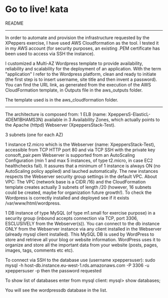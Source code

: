 Go to live! kata
==================================

README 
******

In order to automate and provision the infrastructure requested by the XPeppers exercise, I have used AWS Cloudformation as the tool.
I tested it in my AWS account (for security purposes, an existing .PEM certificate has been used to access via SSH the instance). 

I customized a Multi-AZ Wordpress template to provide availability, reliability and scalability for the deployment of an application.
With the term "application" I refer to the Wordpress platform, clean and ready to initiate (the first step is to insert username, site title and then invent a password). 
You can find the URL link, as generated from the execution of the AWS CloudFormation template, in Outputs file in the aws_outputs folder.

The template used is in the aws_cloudformation folder.


**********************************

The architecture is composed from:
1 ELB (name: XpeppersS-ElasticL-4DEM1BHAMS3N) available in 3 Availability Zones, which actually points to the Apache (httpd) Webserver (XpeppersStack-Test).

3 subnets (one for each AZ)

1 instance t2.micro which is the Webserver (name: XpeppersStack-Test), accessible from TCP HTTP port 80 and via TCP SSH with the private key consoft_pair.pem
Webserver is supported from an AutoScaling Configuration (min 1 and max 5 instances, of type t2.micro, in case EC2 healthchecks fail). It assures that a minimum of 1 instance is always ON (no AutoScaling policy applied) and lauched automatically. The new instances respects the Webserver security group settings in the default VPC.
About VPC: The VPC (network base is a CIDR /16) and the CloudFormation template creates actually 3 subnets of length /20 (however, 16 subnets could be created, maybe for organization future growth!).
To check the Wordpress is correctly installed and deployed see if it exists /var/www/html/wordpress. 

1 DB instance of type MySQL (of type m1.small for exercise purpose) in a security group (inbound accepts connection via TCP, port 3306, ESCLUSIVELY from the Webserver(s)). 
You can connect to the db instance ONLY from the Webserver instance via any client installed in the Webserver (already mysql client installed).
This MySQL DB is used by WordPress to store and retrieve all your blog or website information. WordPress uses it to organize and store all the important data from your website (posts, pages, images, tags, comments etc etc).

To connect via SSH to the database use (username xpeppersuser):
sudo mysql -h host-db.instance.eu-west-1.rds.amazonaws.com -P 3306 -u xpeppersuser -p
then the password requested

To show list of databases enter from mysql client:
mysql> show databases;

You will see the wordpressdb database in the list.